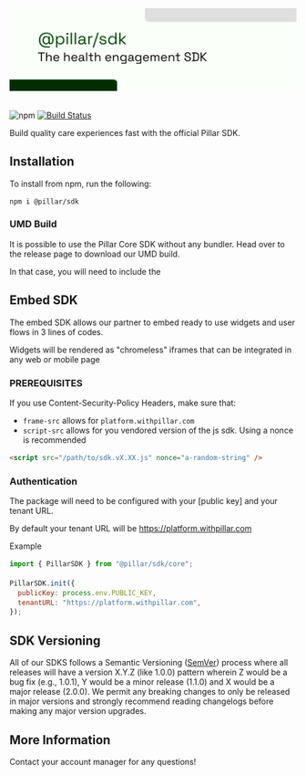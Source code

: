 ![Pillar SDK](public/Hero_Github_animated.svg)
<br />
<br />

![npm](https://img.shields.io/npm/v/@pillar/sdk)
[![Build Status](https://workos.semaphoreci.com/badges/workos-python/branches/main.svg?style=shields&key=9e4cb5bb-86a4-4938-9ec2-fc9f9fc512be)](https://workos.semaphoreci.com/projects/workos-python)

Build quality care experiences fast with the official Pillar SDK.

## Installation

To install from npm, run the following:

```
npm i @pillar/sdk
```

### UMD Build

It is possible to use the Pillar Core SDK without any bundler.
Head over to the release page to download our UMD build.

In that case, you will need to include the

## Embed SDK

The embed SDK allows our partner to embed ready to use widgets and user flows in 3 lines of codes.

Widgets will be rendered as "chromeless" iframes that can be integrated in any web or mobile page

### PREREQUISITES

If you use Content-Security-Policy Headers, make sure that:

- `frame-src` allows for `platform.withpillar.com`
- `script-src` allows for you vendored version of the js sdk. Using a nonce is recommended

```html
<script src="/path/to/sdk.vX.XX.js" nonce="a-random-string" />
```

### Authentication

The package will need to be configured with your [public key] and your tenant URL.

By default your tenant URL will be https://platform.withpillar.com

Example

```js
import { PillarSDK } from "@pillar/sdk/core";

PillarSDK.init({
  publicKey: process.env.PUBLIC_KEY,
  tenantURL: "https://platform.withpillar.com",
});
```

## SDK Versioning

All of our SDKS follows a Semantic Versioning ([SemVer](https://semver.org/)) process where all releases will have a version X.Y.Z (like 1.0.0) pattern wherein Z would be a bug fix (e.g., 1.0.1), Y would be a minor release (1.1.0) and X would be a major release (2.0.0). We permit any breaking changes to only be released in major versions and strongly recommend reading changelogs before making any major version upgrades.

## More Information

Contact your account manager for any questions!
